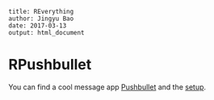 ```
title: REverything
author: Jingyu Bao
date: 2017-03-13
output: html_document
```
# RPushbullet
You can find a cool message app [Pushbullet](https://www.pushbullet.com) and the [setup](./RPushbullet/Setup.md).

